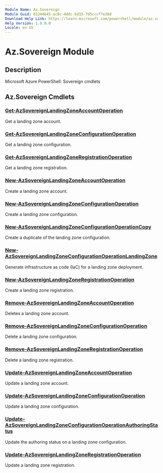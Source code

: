 ```yaml
---
Module Name: Az.Sovereign
Module Guid: 01244645-ac8c-4ddc-bd15-7d5cccf7e38d
Download Help Link: https://learn.microsoft.com/powershell/module/az.sovereign
Help Version: 1.0.0.0
Locale: en-US
---
```


# Az.Sovereign Module
## Description
Microsoft Azure PowerShell: Sovereign cmdlets

## Az.Sovereign Cmdlets
### [Get-AzSovereignLandingZoneAccountOperation](Get-AzSovereignLandingZoneAccountOperation.md)
Get a landing zone account.

### [Get-AzSovereignLandingZoneConfigurationOperation](Get-AzSovereignLandingZoneConfigurationOperation.md)
Get a landing zone configuration.

### [Get-AzSovereignLandingZoneRegistrationOperation](Get-AzSovereignLandingZoneRegistrationOperation.md)
Get a landing zone registration.

### [New-AzSovereignLandingZoneAccountOperation](New-AzSovereignLandingZoneAccountOperation.md)
Create a landing zone account.

### [New-AzSovereignLandingZoneConfigurationOperation](New-AzSovereignLandingZoneConfigurationOperation.md)
Create a landing zone configuration.

### [New-AzSovereignLandingZoneConfigurationOperationCopy](New-AzSovereignLandingZoneConfigurationOperationCopy.md)
Create a duplicate of the landing zone configuration.

### [New-AzSovereignLandingZoneConfigurationOperationLandingZone](New-AzSovereignLandingZoneConfigurationOperationLandingZone.md)
Generate infrastructure as code (IaC) for a landing zone deployment.

### [New-AzSovereignLandingZoneRegistrationOperation](New-AzSovereignLandingZoneRegistrationOperation.md)
Create a landing zone registration.

### [Remove-AzSovereignLandingZoneAccountOperation](Remove-AzSovereignLandingZoneAccountOperation.md)
Deletes a landing zone account.

### [Remove-AzSovereignLandingZoneConfigurationOperation](Remove-AzSovereignLandingZoneConfigurationOperation.md)
Delete a landing zone configuration.

### [Remove-AzSovereignLandingZoneRegistrationOperation](Remove-AzSovereignLandingZoneRegistrationOperation.md)
Delete a landing zone registration.

### [Update-AzSovereignLandingZoneAccountOperation](Update-AzSovereignLandingZoneAccountOperation.md)
Update a landing zone account.

### [Update-AzSovereignLandingZoneConfigurationOperation](Update-AzSovereignLandingZoneConfigurationOperation.md)
Update a landing zone configuration.

### [Update-AzSovereignLandingZoneConfigurationOperationAuthoringStatus](Update-AzSovereignLandingZoneConfigurationOperationAuthoringStatus.md)
Update the authoring status on a landing zone configuration.

### [Update-AzSovereignLandingZoneRegistrationOperation](Update-AzSovereignLandingZoneRegistrationOperation.md)
Update a landing zone registration.


